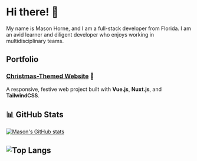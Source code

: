 # Hi there! 👋  
My name is Mason Horne, and I am a full-stack developer from Florida. I am an avid learner and diligent developer who enjoys working in multidisciplinary teams.

## Portfolio  
### [Christmas-Themed Website](https://christmas-website-two.vercel.app/) 🎄
A responsive, festive web project built with **Vue.js**, **Nuxt.js**, and **TailwindCSS**. 

## 📊 GitHub Stats  
[![Mason's GitHub stats](https://github-readme-stats.vercel.app/api?username=masonscotthorne)](https://github.com/anuraghazra/github-readme-stats)

![Top Langs](https://github-readme-stats.vercel.app/api/top-langs/?username=anuraghazra&layout=compact)
---

